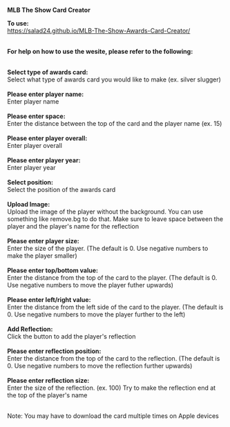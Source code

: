 **MLB The Show Card Creator**</br>

**To use:**</br>
https://salad24.github.io/MLB-The-Show-Awards-Card-Creator/</br></br>

**For help on how to use the wesite, please refer to the following:**</br></br>

**Select type of awards card:**</br>Select what type of awards card you would like to make (ex. silver slugger)</br></br>
**Please enter player name:**</br>Enter player name</br></br>
**Please enter space:**</br>Enter the distance between the top of the card and the player name (ex. 15)</br></br>
**Please enter player overall:**</br>Enter player overall</br></br>
**Please enter player year:**</br>Enter player year</br></br>
**Select position:**</br>Select the position of the awards card</br></br>
**Upload Image:**</br>Upload the image of the player without the background. You can use something like remove.bg to do that. Make sure to leave space between the player and the player's name for the reflection</br></br>
**Please enter player size:**</br>Enter the size of the player. (The default is 0. Use negative numbers to make the player smaller)</br></br>
**Please enter top/bottom value:**</br>Enter the distance from the top of the card to the player. (The default is 0. Use negative numbers to move the player futher upwards)</br></br>
**Please enter left/right value:**</br>Enter the distance from the left side of the card to the player. (The default is 0. Use negative numbers to move the player further to the left)</br></br>
**Add Reflection:**</br>Click the button to add the player's reflection</br></br>
**Please enter reflection position:**</br>Enter the distance from the top of the card to the reflection. (The default is 0. Use negative numbers to move the reflection further upwards)</br></br>
**Please enter reflection size:**</br>Enter the size of the reflection. (ex. 100) Try to make the reflection end at the top of the player's name</br></br>

Note: You may have to download the card multiple times on Apple devices
